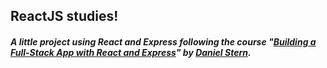 ## ReactJS studies!

##### A little project using React and Express following the course "[Building a Full-Stack App with React and Express](https://app.pluralsight.com/library/courses/react-express-full-stack-app-build/table-of-contents)" by [Daniel Stern](https://github.com/danielstern).